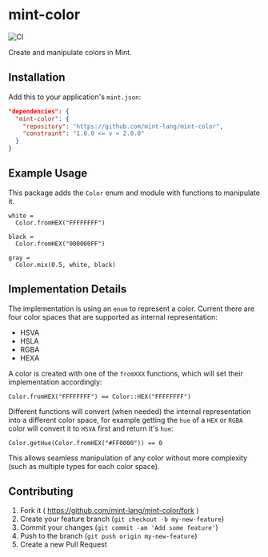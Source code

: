 # mint-color
![CI](https://github.com/mint-lang/mint-color/workflows/CI/badge.svg?branch=master)

Create and manipulate colors in Mint.

## Installation

Add this to your application's `mint.json`:

```json
"dependencies": {
  "mint-color": {
    "repository": "https://github.com/mint-lang/mint-color",
    "constraint": "1.0.0 <= v < 2.0.0"
  }
}
```

## Example Usage

This package adds the `Color` enum and module with functions to manipulate it.

```mint
white =
  Color.fromHEX("FFFFFFFF")

black =
  Color.fromHEX("000000FF")

gray =
  Color.mix(0.5, white, black)
```

## Implementation Details

The implementation is using an `enum` to represent a color. Current there are four color spaces that are supported as internal representation:

- HSVA
- HSLA
- RGBA
- HEXA

A color is created with one of the `fromXXX` functions, which will set their implementation accordingly:

```
Color.fromHEX("FFFFFFFF") == Color::HEX("FFFFFFFF")
```

Different functions will convert (when needed) the internal representation into a different color space, for example getting the `hue` of a `HEX` or `RGBA` color will convert it to `HSVA` first and return it's `hue`:

```
Color.getHue(Color.fromHEX("#FF0000")) == 0
```

This allows seamless manipulation of any color without more complexity (such as multiple types for each color space).

## Contributing

1. Fork it ( https://github.com/mint-lang/mint-color/fork )
2. Create your feature branch (`git checkout -b my-new-feature`)
3. Commit your changes (`git commit -am 'Add some feature'`)
4. Push to the branch (`git push origin my-new-feature`)
5. Create a new Pull Request
